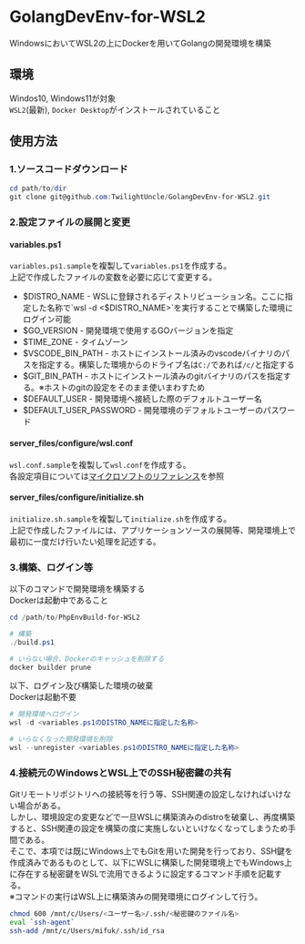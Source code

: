 # GolangDevEnv-for-WSL2
WindowsにおいてWSL2の上にDockerを用いてGolangの開発環境を構築  

## 環境
Windos10, Windows11が対象  
`WSL2`(最新), `Docker Desktop`がインストールされていること

## 使用方法
### 1.ソースコードダウンロード
```ps1
cd path/to/dir
git clone git@github.com:TwilightUncle/GolangDevEnv-for-WSL2.git
```

### 2.設定ファイルの展開と変更
#### variables.ps1
`variables.ps1.sample`を複製して`variables.ps1`を作成する。  
上記で作成したファイルの変数を必要に応じて変更する。

- $DISTRO_NAME - WSLに登録されるディストリビューション名。ここに指定した名称で`wsl -d <$DISTRO_NAME>`を実行することで構築した環境にログイン可能
- $GO_VERSION - 開発環境で使用するGOバージョンを指定
- $TIME_ZONE - タイムゾーン
- $VSCODE_BIN_PATH - ホストにインストール済みのvscodeバイナリのパスを指定する。構築した環境からのドライブ名は`C:/`であれば`/c/`と指定する
- $GIT_BIN_PATH - ホストにインストール済みのgitバイナリのパスを指定する。※ホストのgitの設定をそのまま使いまわすため
- $DEFAULT_USER - 開発環境へ接続した際のデフォルトユーザー名
- $DEFAULT_USER_PASSWORD - 開発環境のデフォルトユーザーのパスワード

#### server_files/configure/wsl.conf
`wsl.conf.sample`を複製して`wsl.conf`を作成する。  
各設定項目については[マイクロソフトのリファレンス](https://learn.microsoft.com/ja-jp/windows/wsl/wsl-config#configuration-settings-for-wslconf)を参照

#### server_files/configure/initialize.sh
`initialize.sh.sample`を複製して`initialize.sh`を作成する。  
上記で作成したファイルには、アプリケーションソースの展開等、開発環境上で最初に一度だけ行いたい処理を記述する。

### 3.構築、ログイン等
以下のコマンドで開発環境を構築する  
Dockerは起動中であること  
```ps1
cd /path/to/PhpEnvBuild-for-WSL2

# 構築
./build.ps1

# いらない場合、Dockerのキャッシュを削除する
docker builder prune
```

以下、ログイン及び構築した環境の破棄  
Dockerは起動不要
```ps1
# 開発環境へログイン
wsl -d <variables.ps1のDISTRO_NAMEに指定した名称>

# いらなくなった開発環境を削除
wsl --unregister <variables.ps1のDISTRO_NAMEに指定した名称>
```

### 4.接続元のWindowsとWSL上でのSSH秘密鍵の共有
Gitリモートリポジトリへの接続等を行う等、SSH関連の設定しなければいけない場合がある。   
しかし、環境設定の変更などで一旦WSLに構築済みのdistroを破棄し、再度構築すると、SSH関連の設定を構築の度に実施しないといけなくなってしまうため手間である。  
そこで、本項では既にWindows上でもGitを用いた開発を行っており、SSH鍵を作成済みであるものとして、以下にWSLに構築した開発環境上でもWindows上に存在する秘密鍵をWSLで流用できるように設定するコマンド手順を記載する。  
※コマンドの実行はWSL上に構築済みの開発環境にログインして行う。  

```sh
chmod 600 /mnt/c/Users/<ユーザー名>/.ssh/<秘密鍵のファイル名>
eval `ssh-agent`
ssh-add /mnt/c/Users/mifuk/.ssh/id_rsa
```
